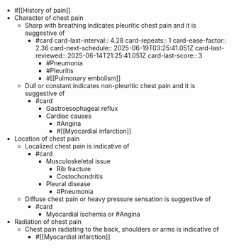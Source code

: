 - #[[History of pain]]
- Character of chest pain
	- Sharp with breathing indicates pleuritic chest pain and it is suggestive of
		- #card
		  card-last-interval:: 4.28
		  card-repeats:: 1
		  card-ease-factor:: 2.36
		  card-next-schedule:: 2025-06-19T03:25:41.051Z
		  card-last-reviewed:: 2025-06-14T21:25:41.051Z
		  card-last-score:: 3
			- #Pneumonia
			- #Pleuritis
			- #[[Pulmonary embolism]]
	- Dull or constant indicates non-pleuritic chest pain and it is suggestive of
		- #card
			- Gastroesophageal reflux
			- Cardiac causes
				- #Angina
				- #[[Myocardial infarction]]
- Location of chest pain
	- Localized chest pain is indicative of
		- #card
			- Musculoskeletal issue
				- Rib fracture
				- Costochondritis
			- Pleural disease
				- #Pneumonia
	- Diffuse chest pain or heavy pressure sensation is suggestive of
		- #card
			- Myocardial ischemia or #Angina
- Radiation of chest pain
	- Chest pain radiating to the back, shoulders or arms is indicative of
		- #[[Myocardial infarction]]